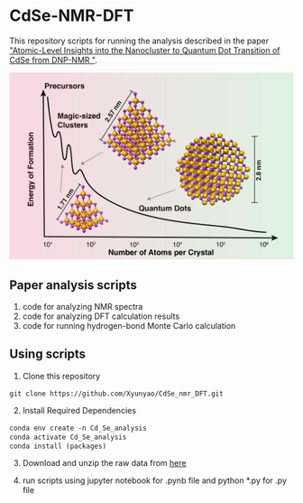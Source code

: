 # CdSe-NMR-DFT

This repository scripts for running the analysis described in the paper ["Atomic-Level Insights into the Nanocluster to Quantum Dot Transition of CdSe from DNP-NMR "](url-to-be-added).

<p align="center">
  <img src="./CdSe_clusters_QD_transition.png" alt="Nanocluster to Quantum Dot Transition of CdSe "  width="700px"/>
</p>

## Paper analysis scripts
1. code for analyzing NMR spectra
2. code for analyzing DFT calculation results
3. code for running hydrogen-bond Monte Carlo calculation

## Using scripts
1. Clone this repository
```
git clone https://github.com/Xyunyao/CdSe_nmr_DFT.git
```
2. Install  Required Dependencies
```
conda env create -n Cd_Se_analysis
conda activate Cd_Se_analysis
conda install (packages)
```
3. Download and unzip the raw data from [here](10.6084/m9.figshare.27297354)

4. run scripts using jupyter notebook for .pynb file and python *.py for .py file



